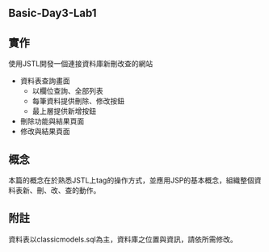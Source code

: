 Basic-Day3-Lab1
----

## 實作

使用JSTL開發一個連接資料庫新刪改查的網站
* 資料表查詢畫面
  * 以欄位查詢、全部列表
  * 每筆資料提供刪除、修改按鈕
  * 最上層提供新增按鈕
* 刪除功能與結果頁面
* 修改與結果頁面


## 概念

本篇的概念在於熟悉JSTL上tag的操作方式，並應用JSP的基本概念，組織整個資料表新、刪、改、查的動作。

## 附註

資料表以classicmodels.sql為主，資料庫之位置與資訊，請依所需修改。